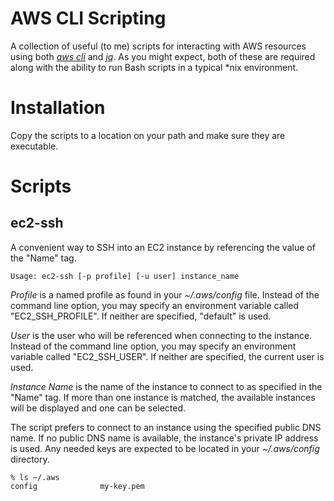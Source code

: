 AWS CLI Scripting
=================

A collection of useful (to me) scripts for interacting with AWS resources using both [_aws cli_](http://aws.amazon.com/cli/) and [_jq_](http://stedolan.github.io/jq/). As you might expect, both of these are required along with the ability to run Bash scripts in a typical *nix environment. 

Installation
============

Copy the scripts to a location on your path and make sure they are executable.

Scripts
=======

ec2-ssh
-------

A convenient way to SSH into an EC2 instance by referencing the value of the "Name" tag. 

    Usage: ec2-ssh [-p profile] [-u user] instance_name
    
_Profile_ is a named profile as found in your _~/.aws/config_ file. Instead of the command line option, you may specify an environment variable called "EC2\_SSH\_PROFILE". If neither are specified, "default" is used.

_User_ is the user who will be referenced when connecting to the instance. Instead of the command line option, you may specify an environment variable called "EC2\_SSH\_USER". If neither are specified, the current user is used.

_Instance Name_ is the name of the instance to connect to as specified in the "Name" tag. If more than one instance is matched, the available instances will be displayed and one can be selected.

The script prefers to connect to an instance using the specified public DNS name. If no public DNS name is available, the instance's private IP address is used. Any needed keys are expected to be located in your _~/.aws/config_ directory.

    % ls ~/.aws
    config				my-key.pem

